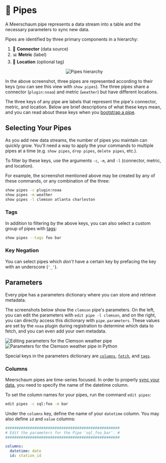 # 🚰 Pipes
<link rel="stylesheet" type="text/css" href="/assets/css/grid.css" />

A Meerschaum pipe represents a data stream into a table and the necessary parameters to sync new data.

Pipes are identified by three primary components in a hierarchy:

1. 🔌 **Connector** (data source)
2. 📊 **Metric** (label)
3. 📍 **Location** (optional tag)

<p align="center">
<img src="/assets/screenshots/weather_pipes.png" alt="Pipes hierarchy"/>
</p>

In the above screenshot, three pipes are represented according to their keys (you can see this view with `show pipes`). The three pipes share a connector (`plugin:noaa`) and metric (`weather`) but have different locations.

The three keys of any pipe are labels that represent the pipe's connector, metric, and location. Below are brief descriptions of what these keys mean, and you can read about these keys when you [bootstrap a pipe](bootstrapping/).


## Selecting Your Pipes

As you add new data streams, the number of pipes you maintain can quickly grow. You'll need a way to apply the your commands to multiple pipes at a time (e.g. `show pipes`, `drop pipes`, `delete pipes`, etc.).

To filter by these keys, use the arguments `-c`, `-m`, and `-l` (connector, metric, and location).

For example, the screenshot mentioned above may be created by any of these commands, or any combination of the three:

```bash
show pipes -c plugin:noaa
show pipes -m weather
show pipes -l clemson atlanta charleston
```

### Tags

In addition to filtering by the above keys, you can also select a custom group of pipes with [tags](tags/):

```bash
show pipes --tags foo bar
```

### Key Negation

You can select pipes which *don't* have a certain key by prefacing the key with an underscore (`'_'`).

## Parameters

Every pipe has a parameters dictionary where you can store and retrieve metadata.

The screenshots below show the `clemson` pipe's parameters. On the left, you can edit the parameters with `edit pipe -l clemson`, and on the right, you can directly access this dictionary with `pipe.parameters`. These values are set by the `noaa` plugin during registration to determine which data to fetch, and you can even add your own metadata.

<div class="grid-container center">
  <div class="grid-child">
    <img alt="Editing parameters for the Clemson weather pipe" src="/assets/screenshots/edit_parameters.png"/>
  </div>
  <div class="grid-child">
    <img alt="Parameters for the Clemson weather pipe in Python" src="/assets/screenshots/pipe_parameters.png"/>
  </div>
</div>

Special keys in the parameters dictionary are [`columns`](#columns), [`fetch`](/reference/pipes/syncing), and [`tags`](/reference/pipes/tags/).

### Columns

Meerschaum pipes are time-series focused. In order to properly [sync your data](syncing/), you need to specify the name of the datetime column.

To set the column names for your pipes, run the command `edit pipes`:

```bash
edit pipes -c sql:foo -m bar
```

Under the `columns` key, define the name of your `datetime` column. You may also define `id` and `value` columns:

```yaml
###################################################
# Edit the parameters for the Pipe 'sql_foo_bar'. #
###################################################

columns:
  datetime: date
  id: station_id
```
